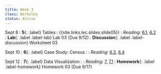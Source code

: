 ```yaml
---
title: Week 3
class: Berkeley
status: Active
---
```


Sept 8
: **5**{: .label} Tables
    : {{site.links.lec.slides.slide05}} <!--{{site.links.lec.demo.demo05}}-->
: _Reading:_ [6.1](https://inferentialthinking.com/chapters/06/1/Sorting_Rows.html), [6.2](https://inferentialthinking.com/chapters/06/2/Selecting_Rows.html)
: **Lab**{: .label .label-lab} Lab 03<!--{{site.links.lab.lab03}}--> (Due 9/12)
: **Discussion**{: .label .label-discussion} Worksheet 03<!--{{site.links.wksht.wksht03}}-->

Sept 10
: **6**{: .label} Case Study: Census
    : <!--{{site.links.lec.slides.slide06}} {{site.links.lec.demo.demo06}}-->
: _Reading:_ [6.3](https://inferentialthinking.com/chapters/06/3/Example_Population_Trends.html), [6.4](https://inferentialthinking.com/chapters/06/4/Example_Sex_Ratios.html)

Sept 12
: **7**{: .label} Data Visualization
    : <!--{{site.links.lec.slides.slide07}} {{site.links.lec.demo.demo07}}-->
: _Reading:_ [7](https://inferentialthinking.com/chapters/07/Visualization.html), [7.1](https://inferentialthinking.com/chapters/07/1/Visualizing_Categorical_Distributions.html)
: **Homework**{: .label .label-homework} Homework 03
    <!--{{site.links.hw.hw03}}--> (Due 9/17)